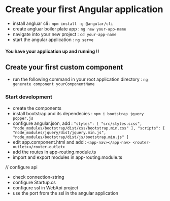 # Create your first Angular application


* install angluar cli :  `npm install -g @angular/cli`
* create angluar boiler plate app :  `ng new your-app-name`
* navigate into your new project :  `cd your-app-name`
* start the angular application :  `ng serve`

#### You have your application up and running !!

## Create your first custom component


* run the following command in your root application directory :  `ng generate component yourComponentName`


### Start development


* create the components
* install bootstrap and its dependecies :  `npm i bootstrap jquery popper.js`
* configure angular.json, add :  `"styles": [
              "src/styles.scss",
              "node_modules/bootstrap/dist/css/bootstrap.min.css"
            ],
            "scripts": [
              "node_modules/jquery/dist/jquery.min.js",
              "node_modules/bootstrap/dist/js/bootstrap.min.js"
            ]`
* edit app.component.html and add :  `<app-nav></app-nav>
<router-outlet></router-outlet>`
* add the routes in app-routing.module.ts
* import and export modules in app-routing.module.ts

 // configure api
* check connection-string
* configure Startup.cs
* configure ssl in WebApi project
* use the port from the ssl in the angular application

